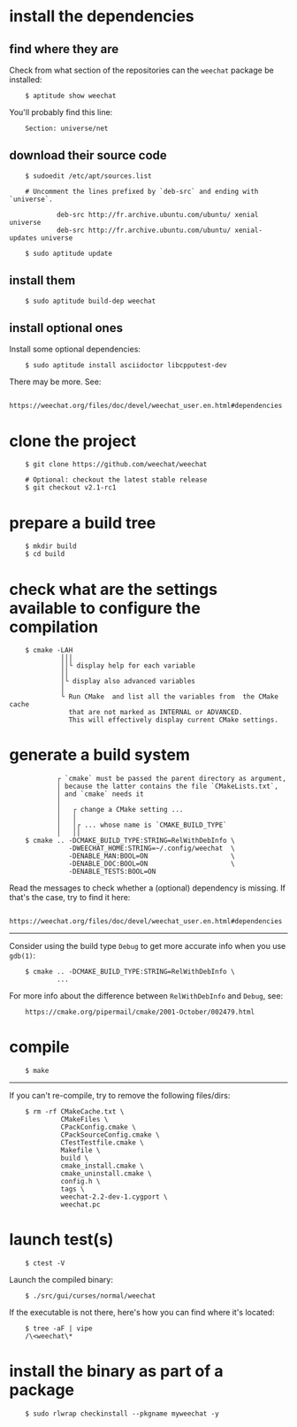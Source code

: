 # install the dependencies
## find where they are

Check from what section of the repositories can the `weechat` package be installed:

        $ aptitude show weechat

You'll probably find this line:

        Section: universe/net

## download their source code

        $ sudoedit /etc/apt/sources.list

        # Uncomment the lines prefixed by `deb-src` and ending with `universe`.

                deb-src http://fr.archive.ubuntu.com/ubuntu/ xenial universe
                deb-src http://fr.archive.ubuntu.com/ubuntu/ xenial-updates universe

        $ sudo aptitude update

## install them

        $ sudo aptitude build-dep weechat

## install optional ones

Install some optional dependencies:

        $ sudo aptitude install asciidoctor libcpputest-dev

There may be more. See:

        https://weechat.org/files/doc/devel/weechat_user.en.html#dependencies

##
# clone the project

        $ git clone https://github.com/weechat/weechat

        # Optional: checkout the latest stable release
        $ git checkout v2.1-rc1

# prepare a build tree

        $ mkdir build
        $ cd build

# check what are the settings available to configure the compilation

        $ cmake -LAH
                 │││
                 ││└ display help for each variable
                 ││
                 │└ display also advanced variables
                 │
                 └ Run CMake  and list all the variables from  the CMake cache
                   that are not marked as INTERNAL or ADVANCED.
                   This will effectively display current CMake settings.

# generate a build system

                ┌ `cmake` must be passed the parent directory as argument,
                │ because the latter contains the file `CMakeLists.txt`,
                │ and `cmake` needs it
                │
                │   ┌ change a CMake setting ...
                │   │
                │   │┌ ... whose name is `CMAKE_BUILD_TYPE`
                │   ││
        $ cmake .. -DCMAKE_BUILD_TYPE:STRING=RelWithDebInfo \
                   -DWEECHAT_HOME:STRING=~/.config/weechat  \
                   -DENABLE_MAN:BOOL=ON                     \
                   -DENABLE_DOC:BOOL=ON                     \
                   -DENABLE_TESTS:BOOL=ON

Read the messages to check whether a (optional) dependency is missing.
If that's the case, try to find it here:

        https://weechat.org/files/doc/devel/weechat_user.en.html#dependencies

---

Consider using the build type `Debug` to get more accurate info when you use `gdb(1)`:

        $ cmake .. -DCMAKE_BUILD_TYPE:STRING=RelWithDebInfo \
                ...

For more info about the difference between `RelWithDebInfo` and `Debug`, see:

        https://cmake.org/pipermail/cmake/2001-October/002479.html

# compile

        $ make

---

If you can't re-compile, try to remove the following files/dirs:

        $ rm -rf CMakeCache.txt \
                 CMakeFiles \
                 CPackConfig.cmake \
                 CPackSourceConfig.cmake \
                 CTestTestfile.cmake \
                 Makefile \
                 build \
                 cmake_install.cmake \
                 cmake_uninstall.cmake \
                 config.h \
                 tags \
                 weechat-2.2-dev-1.cygport \
                 weechat.pc

# launch test(s)

        $ ctest -V

Launch the compiled binary:

        $ ./src/gui/curses/normal/weechat

If the executable is not there, here's how you can find where it's located:

        $ tree -aF | vipe
        /\<weechat\*

# install the binary as part of a package

        $ sudo rlwrap checkinstall --pkgname myweechat -y

